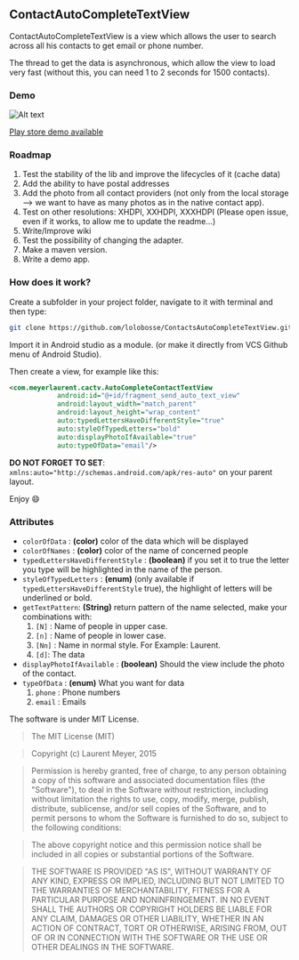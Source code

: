 ## ContactAutoCompleteTextView ##

ContactAutoCompleteTextView is a view which allows the user to search across all his contacts to get email or phone number.

The thread to get the data is asynchronous, which allow the view to load very fast (without this, you can need 1 to 2 seconds for 1500 contacts).

### Demo ###
![Alt text](http://img15.hostingpics.net/pics/884217ezgifcomgifmaker.gif)

[Play store demo available](https://play.google.com/store/apps/details?id=dev.laurentmeyer.contactautocompleteview)
### Roadmap ###

1. Test the stability of the lib and improve the lifecycles of it (cache data)
2. Add the ability to have postal addresses
3. Add the photo from all contact providers (not only from the local storage --> we want to have as many photos as in the native contact app).
4. Test on other resolutions: XHDPI, XXHDPI, XXXHDPI (Please open issue, even if it works, to allow me to update the readme...)
5. Write/Improve wiki
6. Test the possibility of changing the adapter.
7. Make a maven version.
8. Write a demo app.

### How does it work? ###

Create a subfolder in your project folder, navigate to it with terminal and then type:

```bash
git clone https://github.com/lolobosse/ContactsAutoCompleteTextView.git
```
Import it in Android studio as a module.
(or make it directly from VCS Github menu of Android Studio).

Then create a view, for example like this:

```xml
<com.meyerlaurent.cactv.AutoCompleteContactTextView
            android:id="@+id/fragment_send_auto_text_view"
            android:layout_width="match_parent"
            android:layout_height="wrap_content"
            auto:typedLettersHaveDifferentStyle="true"
            auto:styleOfTypedLetters="bold"
            auto:displayPhotoIfAvailable="true"
            auto:typeOfData="email"/>
```

__DO NOT FORGET TO SET__:
```xmlns:auto="http://schemas.android.com/apk/res-auto"``` on your parent layout.

Enjoy :smile:

### Attributes ###
+ `colorOfData` : __(color)__ color of the data which will be displayed
+ `colorOfNames` : __(color)__ color of the name of concerned people
+ `typedLettersHaveDifferentStyle` : __(boolean)__ if you set it to true the letter you type will be highlighted in the name of the person.
+ `styleOfTypedLetters` : __(enum)__ (only available if `typedLettersHaveDifferentStyle` true), the highlight of letters will be underlined or bold.
+ `getTextPattern`: __(String)__ return pattern of the name selected, make your combinations with:
    1. `[N]` : Name of people in upper case.
    2. `[n]` : Name of people in lower case.
    4. `[Nn]` : Name in normal style. For Example: Laurent.
    3. `[d]`: The data
+ `displayPhotoIfAvailable` : __(boolean)__ Should the view include the photo of the contact.
+ `typeOfData` : __(enum)__ What you want for data
    1. `phone` : Phone numbers
    2. `email` : Emails



The software is under MIT License.

> The MIT License (MIT)

> Copyright (c) Laurent Meyer, 2015

>Permission is hereby granted, free of charge, to any person obtaining a copy
of this software and associated documentation files (the "Software"), to deal
in the Software without restriction, including without limitation the rights
to use, copy, modify, merge, publish, distribute, sublicense, and/or sell
copies of the Software, and to permit persons to whom the Software is
furnished to do so, subject to the following conditions:

>The above copyright notice and this permission notice shall be included in
all copies or substantial portions of the Software.

>THE SOFTWARE IS PROVIDED "AS IS", WITHOUT WARRANTY OF ANY KIND, EXPRESS OR
IMPLIED, INCLUDING BUT NOT LIMITED TO THE WARRANTIES OF MERCHANTABILITY,
FITNESS FOR A PARTICULAR PURPOSE AND NONINFRINGEMENT. IN NO EVENT SHALL THE
AUTHORS OR COPYRIGHT HOLDERS BE LIABLE FOR ANY CLAIM, DAMAGES OR OTHER
LIABILITY, WHETHER IN AN ACTION OF CONTRACT, TORT OR OTHERWISE, ARISING FROM,
OUT OF OR IN CONNECTION WITH THE SOFTWARE OR THE USE OR OTHER DEALINGS IN
THE SOFTWARE.
